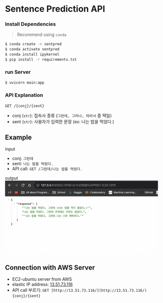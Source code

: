 # Sentence Prediction API

### Install Dependencies

> Recommend using `conda`

``` bash
$ conda create -n sentpred
$ conda activate sentpred
$ conda install ipykernel
$ pip install -r requirements.txt
```

### run Server
``` bash
$ uvicorn main:app
```

### API Explanation

`GET /{conj}/{sent}`

+ conj (`str`): 접속사 종류 (`그런데, 그러나, 따라서` 중 택일)
+ sent (`str`): 사용자가 입력한 문장 (ex: 나는 밥을 먹었다.)


## Example

input
+ conj: `그런데`
+ sent: `나는 밥을 먹었다.`
+ API call: `GET /그런데/나는 밥을 먹었다.`


output
![Alt text](image.png)





## Connection with AWS Server

+ EC2-ubuntu server from AWS
+ elastic IP address: [13.51.73.116](http://13.51.73.116/)
+ API call 부르기: `GET [http://13.51.73.116/](http://13.51.73.116/){conj}/{sent}`
